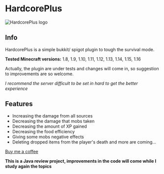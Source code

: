 # HardcorePlus

![HardcorePlus logo](https://i.imgur.com/uBYR4So.png?2)

## Info
HardcorePlus is a simple bukkit/ spigot plugin to tough the survival mode.

**Tested Minecraft versions:** 1.8, 1.9, 1.10, 1.11, 1.12, 1.13, 1.14, 1.15, 1.16

Actually, the plugin are under tests and changes will come in, so suggestion to improvements are so welcome.

*I recommend the server difficult to be set in hard to get the better experience*

## Features
- Increasing the damage from all sources
- Decreasing the damage that mobs taken
- Decreasing the amount of XP gained
- Decreasing the food efficiency
- Giving some mobs negative effects
- Deleting dropped items from the player's death
and more are coming...


[Buy me a coffee](https://www.buymeacoffee.com/henrybarreto)

**This is a Java review project, improvements in the code will come while I study again the topics**
